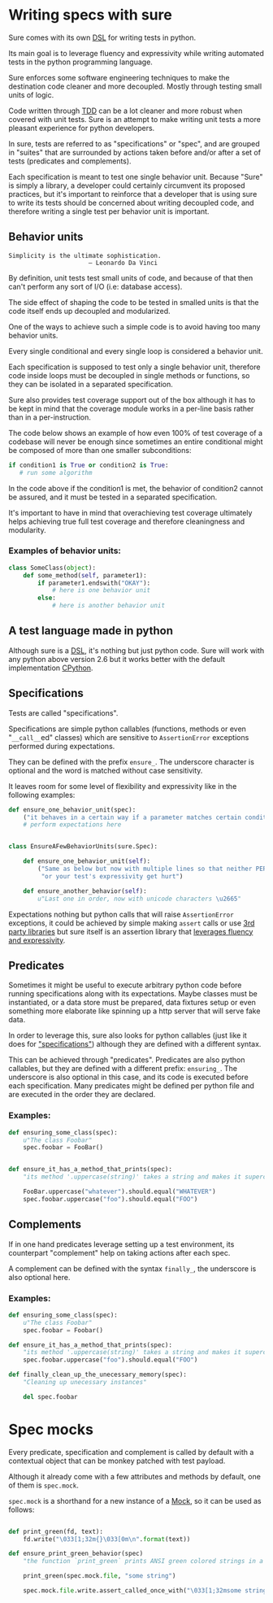 # Writing specs with sure

Sure comes with its own [DSL](http://en.wikipedia.org/wiki/Domain-specific_language) for writing tests in python.

Its main goal is to leverage fluency and expressivity while writing
automated tests in the python programming language.

Sure enforces some software engineering techniques to make the
destination code cleaner and more decoupled. Mostly through testing
small units of logic.

Code written through
[TDD](http://en.wikipedia.org/wiki/Test-driven_development) can be a
lot cleaner and more robust when covered with unit tests. Sure is an
attempt to make writing unit tests a more pleasant experience for
python developers.

In sure, tests are referred to as "specifications" or "spec", and are
grouped in "suites" that are surrounded by actions taken before and/or
after a set of tests (predicates and complements).

Each specification is meant to test one single behavior unit. Because
"Sure" is simply a library, a developer could certainly circumvent its
proposed practices, but it's important to reinforce that a developer
that is using sure to write its tests should be concerned about
writing decoupled code, and therefore writing a single test per
behavior unit is important.

## Behavior units


    Simplicity is the ultimate sophistication.
                          — Leonardo Da Vinci

By definition, unit tests test small units of code, and because of that
then can't perform any sort of I/O (i.e: database access).

The side effect of shaping the code to be tested in smalled units is
that the code itself ends up decoupled and modularized.

One of the ways to achieve such a simple code is to avoid having too
many behavior units.

Every single conditional and every single loop is considered a
behavior unit.

Each specification is supposed to test only a single behavior unit,
therefore code inside loops must be decoupled in single methods or
functions, so they can be isolated in a separated specification.

Sure also provides test coverage support out of the box although it
has to be kept in mind that the coverage module works in a per-line
basis rather than in a per-instruction.

The code below shows an example of how even 100% of test coverage of a
codebase will never be enough since sometimes an entire conditional
might be composed of more than one smaller subconditions:

```python
if condition1 is True or condition2 is True:
   # run some algorithm
```

In the code above if the condition1 is met, the behavior of condition2
cannot be assured, and it must be tested in a separated specification.

It's important to have in mind that overachieving test coverage
ultimately helps achieving true full test coverage and therefore
cleaningness and modularity.

### Examples of behavior units:

```python
class SomeClass(object):
    def some_method(self, parameter1):
        if parameter1.endswith("OKAY"):
            # here is one behavior unit
        else:
            # here is another behavior unit
```

## A test language made in python

Although sure is a
[DSL](http://en.wikipedia.org/wiki/Domain-specific_language), it's
nothing but just python code. Sure will work with any python above
version 2.6 but it works better with the default implementation
[CPython](http://en.wikipedia.org/wiki/CPython).

## Specifications

Tests are called "specifications".

Specifications are simple python callables (functions, methods or even
"`__call__`ed" classes) which are sensitive to `AssertionError`
exceptions performed during expectations.

They can be defined with the prefix `ensure_`. The underscore
character is optional and the word is matched without case
sensitivity.

It leaves room for some level of flexibility and
expressivity like in the following examples:

```python
def ensure_one_behavior_unit(spec):
    ("it behaves in a certain way if a parameter matches certain condition")
    # perform expectations here


class EnsureAFewBehaviorUnits(sure.Spec):

    def ensure_one_behavior_unit(self):
        ("Same as below but now with multiple lines so that neither PEP8 "
         "or your test's expressivity get hurt")

    def ensure_another_behavior(self):
        u"Last one in order, now with unicode characters \u2665"
```

Expectations nothing but python calls that will raise `AssertionError`
exceptions, it could be achieved by simple making `assert` calls or
use [3rd party libraries](SPECS.md#3rd-party-libraries) but sure
itself is an assertion library that
[leverages fluency and expressivity](SPECS.md#expectations).

## Predicates

Sometimes it might be useful to execute arbitrary python code before
running specifications along with its expectations. Maybe classes must
be instantiated, or a data store must be prepared, data fixtures setup
or even something more elaborate like spinning up a http server that
will serve fake data.

In order to leverage this, sure also looks for python callables (just
like it does for ["specifications"](./ref/to/specifications)) although
they are defined with a different syntax.

This can be achieved through "predicates". Predicates are also python
callables, but they are defined with a different prefix:
`ensuring_`. The underscore is also optional in this case, and its
code is executed before each specification. Many predicates might be
defined per python file and are executed in the order they are
declared.

### Examples:

```python
def ensuring_some_class(spec):
    u"The class Foobar"
    spec.foobar = FooBar()


def ensure_it_has_a_method_that_prints(spec):
    "its method '.uppercase(string)' takes a string and makes it supercased"

    FooBar.uppercase("whatever").should.equal("WHATEVER")
    spec.foobar.uppercase("foo").should.equal("FOO")
```

## Complements

If in one hand predicates leverage setting up a test environment, its
counterpart "complement" help on taking actions after each spec.

A complement can be defined with the syntax `finally_`, the underscore
is also optional here.

### Examples:

```python
def ensuring_some_class(spec):
    u"The class Foobar"
    spec.foobar = Foobar()

def ensure_it_has_a_method_that_prints(spec):
    "its method '.uppercase(string)' takes a string and makes it supercased"
    spec.foobar.uppercase("foo").should.equal("FOO")

def finally_clean_up_the_unecessary_memory(spec):
    "Cleaning up unecessary instances"

    del spec.foobar
```

# Spec mocks

Every predicate, specification and complement is called by default
with a contextual object that can be monkey patched with test payload.

Although it already come with a few attributes and methods by default,
one of them is `spec.mock`.

`spec.mock` is a shorthand for a new instance of a
[Mock](http://www.voidspace.org.uk/python/mock/), so it can be used as
follows:

```python

def print_green(fd, text):
    fd.write("\033[1;32m{}\033[0m\n".format(text))

def ensure_print_green_behavior(spec)
    "the function `print_green` prints ANSI green colored strings in a file-like object"

    print_green(spec.mock.file, "some string")

    spec.mock.file.write.assert_called_once_with("\033[1;32msome string\033[0m\n")
```
